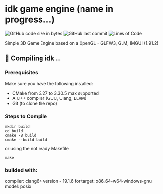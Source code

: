 # idk game engine (name in progress...)

![GitHub code size in bytes](https://img.shields.io/github/languages/code-size/simo8902/LupusFire-Engine)
![GitHub last commit](https://img.shields.io/github/last-commit/simo8902/LupusFire-Engine)
![Lines of Code](https://img.shields.io/badge/Lines%20of%20Code-7587-green)

Simple 3D Game Engine based on a OpenGL - GLFW3, GLM, IMGUI (1.91.2)

## 🔧 Compiling idk ..  

### Prerequisites  
Make sure you have the following installed:  
- CMake from 3.27 to 3.30.5 max supported
- A C++ compiler (GCC, Clang, LLVM) 
- Git (to clone the repo)

### Steps to Compile  

``` 
mkdir build
cd build
cmake -B build
cmake --build build
```
or using the not ready Makefile
```
make
```

### builded with:
compiler: clang64 version - 19.1.6
for target: x86_64-w64-windows-gnu
model: posix